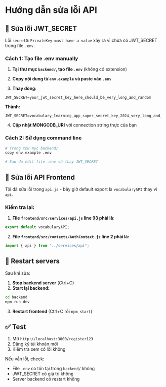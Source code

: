 # Hướng dẫn sửa lỗi API

## 🔧 Sửa lỗi JWT_SECRET

Lỗi `secretOrPrivateKey must have a value` xảy ra vì chưa có JWT_SECRET trong file `.env`.

### Cách 1: Tạo file .env manually

1. **Tại thư mục `backend/`, tạo file `.env`** (không có extension)

2. **Copy nội dung từ `env.example` và paste vào `.env`**

3. **Thay dòng:**

```
JWT_SECRET=your_jwt_secret_key_here_should_be_very_long_and_random
```

**Thành:**

```
JWT_SECRET=vocabulary_learning_app_super_secret_key_2024_very_long_and_secure_random_string
```

4. **Cập nhật MONGODB_URI** với connection string thực của bạn

### Cách 2: Sử dụng command line

```bash
# Trong thư mục backend/
copy env.example .env

# Sau đó edit file .env và thay JWT_SECRET
```

## 🔧 Sửa lỗi API Frontend

Tôi đã sửa lỗi trong `api.js` - bây giờ default export là `vocabularyAPI` thay vì `api`.

### Kiểm tra lại:

1. **File `frontend/src/services/api.js` line 93 phải là:**

```javascript
export default vocabularyAPI;
```

2. **File `frontend/src/contexts/AuthContext.js` line 2 phải là:**

```javascript
import { api } from "../services/api";
```

## 🚀 Restart servers

Sau khi sửa:

1. **Stop backend server** (Ctrl+C)
2. **Start lại backend:**

```bash
cd backend
npm run dev
```

3. **Restart frontend** (Ctrl+C rồi `npm start`)

## ✅ Test

1. Mở `http://localhost:3000/register123`
2. Đăng ký tài khoản mới
3. Kiểm tra xem có lỗi không

Nếu vẫn lỗi, check:

- File `.env` có tồn tại trong `backend/` không
- JWT_SECRET có giá trị không
- Server backend có restart không
